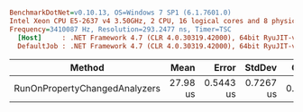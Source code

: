 ``` ini

BenchmarkDotNet=v0.10.13, OS=Windows 7 SP1 (6.1.7601.0)
Intel Xeon CPU E5-2637 v4 3.50GHz, 2 CPU, 16 logical cores and 8 physical cores
Frequency=3410087 Hz, Resolution=293.2477 ns, Timer=TSC
  [Host]     : .NET Framework 4.7 (CLR 4.0.30319.42000), 64bit RyuJIT-v4.7.2558.0
  DefaultJob : .NET Framework 4.7 (CLR 4.0.30319.42000), 64bit RyuJIT-v4.7.2558.0


```
|                        Method |     Mean |     Error |    StdDev |  Gen 0 |  Gen 1 | Allocated |
|------------------------------ |---------:|----------:|----------:|-------:|-------:|----------:|
| RunOnPropertyChangedAnalyzers | 27.98 us | 0.5443 us | 0.7267 us | 0.7629 | 0.0610 |   4.77 KB |
